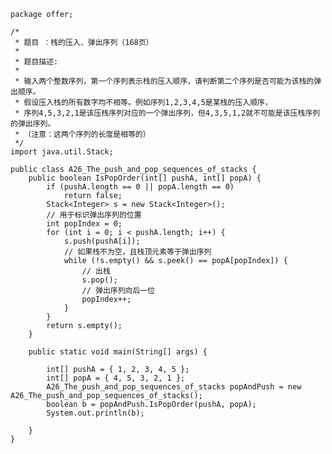 	package offer;
	
	/*
	 * 题目 ：栈的压入、弹出序列（168页）
	 * 
	 * 题目描述:
	 * 	
	 * 输入两个整数序列，第一个序列表示栈的压入顺序，请判断第二个序列是否可能为该栈的弹出顺序。
	 * 假设压入栈的所有数字均不相等。例如序列1,2,3,4,5是某栈的压入顺序，
	 * 序列4,5,3,2,1是该压栈序列对应的一个弹出序列，但4,3,5,1,2就不可能是该压栈序列的弹出序列。
	 * （注意：这两个序列的长度是相等的）
	 */
	import java.util.Stack;
	
	public class A26_The_push_and_pop_sequences_of_stacks {
		public boolean IsPopOrder(int[] pushA, int[] popA) {
			if (pushA.length == 0 || popA.length == 0)
				return false;
			Stack<Integer> s = new Stack<Integer>();
			// 用于标识弹出序列的位置
			int popIndex = 0;
			for (int i = 0; i < pushA.length; i++) {
				s.push(pushA[i]);
				// 如果栈不为空，且栈顶元素等于弹出序列
				while (!s.empty() && s.peek() == popA[popIndex]) {
					// 出栈
					s.pop();
					// 弹出序列向后一位
					popIndex++;
				}
			}
			return s.empty();
		}
	
		public static void main(String[] args) {
	
			int[] pushA = { 1, 2, 3, 4, 5 };
			int[] popA = { 4, 5, 3, 2, 1 };
			A26_The_push_and_pop_sequences_of_stacks popAndPush = new A26_The_push_and_pop_sequences_of_stacks();
			boolean b = popAndPush.IsPopOrder(pushA, popA);
			System.out.println(b);
	
		}
	}
